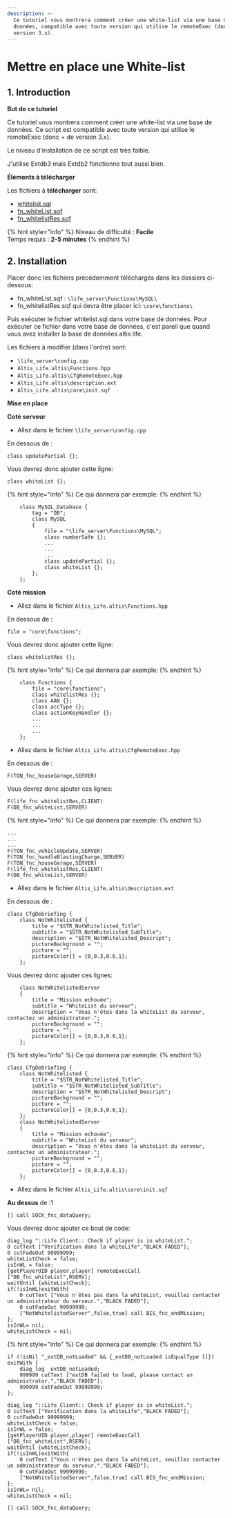 ```yaml
---
description: >-
  Ce tutoriel vous montrera comment créer une white-list via une base de
  données, compatible avec toute version qui utilise le remoteExec (donc + de
  version 3.x).
---
```


# Mettre en place une White-list

## 1. Introduction <a id="bkmrk-page-title"></a>

**But de ce tutoriel**

Ce tutoriel vous montrera comment créer une white-list via une base de données. Ce script est compatible avec toute version qui utilise le remoteExec \(donc + de version 3.x\).

Le niveau d'installation de ce script est très faible.

J'utilise Extdb3 mais Extdb2 fonctionne tout aussi bien.

**Éléments à télécharger**

Les fichiers à **télécharger** sont:

* [whitelist.sql](https://wiki.altisdev.com/attachments/68)
* [fn\_whiteList.sqf](https://wiki.altisdev.com/attachments/69)
* [fn\_whitelistRes.sqf](https://wiki.altisdev.com/attachments/70)

{% hint style="info" %}
Niveau de difficulté : **Facile**  
Temps requis : **2-5 minutes**
{% endhint %}

## 2. Installation <a id="bkmrk-page-title"></a>

Placer donc les fichiers précédemment téléchargés dans les dossiers ci-dessous:

* fn\_whiteList.sqf :  `\life_server\Functions\MySQL\`
* fn\_whitelistRes.sqf qui devra être placer ici: `\core\functions\`

Puis exécuter le fichier whitelist.sql dans votre base de données. Pour exécuter ce fichier dans votre base de données, c'est pareil que quand vous avez installer la base de données altis life.

Les fichiers à modifier \(dans l'ordre\) sont:

* `\life_server\config.cpp`
* `Altis_Life.altis\Functions.hpp`
* `Altis_Life.altis\CfgRemoteExec.hpp`
* `Altis_Life.altis\description.ext`
* `Altis_Life.altis\core\init.sqf`

**Mise en place**

**Coté serveur**

* Allez dans le fichier `\life_server\config.cpp`

En dessous de :

```text
class updatePartial {};
```

Vous devrez donc ajouter cette ligne:

```text
class whiteList {};
```

{% hint style="info" %}
Ce qui donnera par exemple:
{% endhint %}

```text
    class MySQL_Database {
        tag = "DB";
        class MySQL
        {
            file = "\life_server\Functions\MySQL";
            class numberSafe {};
            ...
            ...
            ...
            class updatePartial {};
            class whiteList {};
        };
    };
```

**Coté mission**

* Allez dans le fichier `Altis_Life.altis\Functions.hpp`

En dessous de :

```text
file = "core\functions";
```

 Vous devrez donc ajouter cette ligne:

```text
class whitelistRes {};
```

{% hint style="info" %}
Ce qui donnera par exemple:
{% endhint %}

```text
    class Functions {
        file = "core\functions";
        class whitelistRes {};
        class AAN {};
        class accType {};
        class actionKeyHandler {};
        ...
        ...
        ...
    };
```

* Allez dans le fichier `Altis_Life.altis\CfgRemoteExec.hpp`

En dessous de :

```text
F(TON_fnc_houseGarage,SERVER)
```

 Vous devrez donc ajouter ces lignes:

```text
F(life_fnc_whitelistRes,CLIENT)
F(DB_fnc_whiteList,SERVER)
```

{% hint style="info" %}
 Ce qui donnera par exemple:
{% endhint %}

```text
...
...
...
F(TON_fnc_vehicleUpdate,SERVER)
F(TON_fnc_handleBlastingCharge,SERVER)
F(TON_fnc_houseGarage,SERVER)
F(life_fnc_whitelistRes,CLIENT)
F(DB_fnc_whiteList,SERVER)
```

* Allez dans le fichier `Altis_Life.altis\description.ext`

En dessous de :

```text
class CfgDebriefing {
    class NotWhitelisted {
        title = "$STR_NotWhitelisted_Title";
        subtitle = "$STR_NotWhitelisted_SubTitle";
        description = "$STR_NotWhitelisted_Descript";
        pictureBackground = "";
        picture = "";
        pictureColor[] = {0,0.3,0.6,1};
    };
```

 Vous devrez donc ajouter ces lignes:

```text
    class NotWhitelistedServer
    {
        title = "Mission echouée";
        subtitle = "WhiteList du serveur";
        description = "Vous n'êtes dans la whiteList du serveur, contactez un administrateur.";
        pictureBackground = "";
        picture = "";
        pictureColor[] = {0,0.3,0.6,1};
    };
```

{% hint style="info" %}
Ce qui donnera par exemple:
{% endhint %}

```text
class CfgDebriefing {
    class NotWhitelisted {
        title = "$STR_NotWhitelisted_Title";
        subtitle = "$STR_NotWhitelisted_SubTitle";
        description = "$STR_NotWhitelisted_Descript";
        pictureBackground = "";
        picture = "";
        pictureColor[] = {0,0.3,0.6,1};
    };
    class NotWhitelistedServer
    {
        title = "Mission echouée";
        subtitle = "WhiteList du serveur";
        description = "Vous n'êtes dans la whiteList du serveur, contactez un administrateur.";
        pictureBackground = "";
        picture = "";
        pictureColor[] = {0,0.3,0.6,1};
    };
```



* Allez dans le fichier `Altis_Life.altis\core\init.sqf`

**Au dessus** de :1

```text
[] call SOCK_fnc_dataQuery;
```

Vous devrez donc ajouter ce bout de code:

```text
diag_log "::Life Client:: Check if player is in whiteList.";
0 cutText ["Verification dans la whiteLife","BLACK FADED"];
0 cutFadeOut 99999999;
whiteListCheck = false;
isInWL = false;
[getPlayerUID player,player] remoteExecCall ["DB_fnc_whiteList",RSERV];
waitUntil {whiteListCheck};
if(!isInWL)exitWith{
    0 cutText ["Vous n'êtes pas dans la whiteList, veuillez contacter un administrateur du serveur.","BLACK FADED"];
    0 cutFadeOut 99999999;
    ["NotWhitelistedServer",false,true] call BIS_fnc_endMission;
};
isInWL= nil;
whiteListCheck = nil;
```

{% hint style="info" %}
 Ce qui donnera par exemple:
{% endhint %}

```text
if (!isNil "_extDB_notLoaded" && {_extDB_notLoaded isEqualType []}) exitWith {
    diag_log _extDB_notLoaded;
    999999 cutText ["extDB failed to load, please contact an administrator.","BLACK FADED"];
    999999 cutFadeOut 99999999;
};

diag_log "::Life Client:: Check if player is in whiteList.";
0 cutText ["Verification dans la whiteLife","BLACK FADED"];
0 cutFadeOut 99999999;
whiteListCheck = false;
isInWL = false;
[getPlayerUID player,player] remoteExecCall ["DB_fnc_whiteList",RSERV];
waitUntil {whiteListCheck};
if(!isInWL)exitWith{
    0 cutText ["Vous n'êtes pas dans la whiteList, veuillez contacter un administrateur du serveur.","BLACK FADED"];
    0 cutFadeOut 99999999;
    ["NotWhitelistedServer",false,true] call BIS_fnc_endMission;
};
isInWL= nil;
whiteListCheck = nil;

[] call SOCK_fnc_dataQuery;
```



